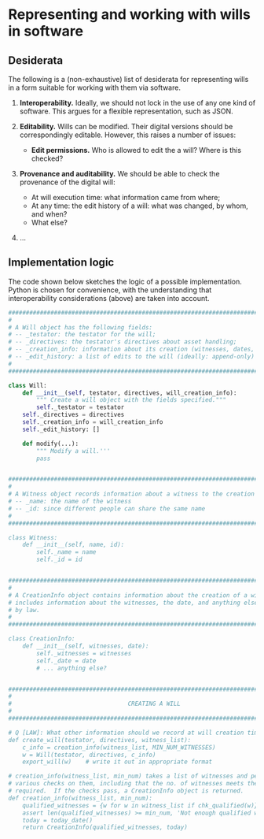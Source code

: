 # Representing and working with wills in software

## Desiderata

The following is a (non-exhaustive) list of desiderata for representing wills in a form suitable for working with them via software.  

1) **Interoperability.**  Ideally, we should not lock in the use of any one kind of software.  This argues for a flexible representation, such as JSON.
2) **Editability.** Wills can be modified.  Their digital versions should be correspondingly editable.  However, this raises a number of issues:

    * **Edit permissions.** Who is allowed to edit the a will?  Where is this checked?
3) **Provenance and auditability.** We should be able to check the provenance of the digital will:

    * At will execution time: what information came from where;
    * At any time: the edit history of a will: what was changed, by whom, and when?
    * What else?

4) ...

## Implementation logic
The code shown below sketches the logic of a possible implementation.  Python is chosen for convenience, with the understanding that interoperability considerations (above) are taken into account.

``` Python
##################################################################################
#                                                                                #
# A Will object has the following fields:                                        #
# -- _testator: the testator for the will;                                       #
# -- _directives: the testator's directives about asset handling;                #
# -- _creation_info: information about its creation (witnesses, dates, etc.)     #
# -- _edit_history: a list of edits to the will (ideally: append-only)           #
#                                                                                #
##################################################################################

class Will:
    def __init__(self, testator, directives, will_creation_info):
        """ Create a will object with the fields specified."""
        self._testator = testator
	self._directives = directives
	self._creation_info = will_creation_info
	self._edit_history: []

    def modify(...):
        """ Modify a will.'''
        pass


##################################################################################
#                                                                                #
# A Witness object records information about a witness to the creation of a will #
# -- _name: the name of the witness                                              #
# -- _id: since different people can share the same name                         #
#                                                                                #
##################################################################################

class Witness:
    def __init__(self, name, id):
        self._name = name
        self._id = id


##################################################################################
#                                                                                #
# A CreationInfo object contains information about the creation of a will.  This #
# includes information about the witnesses, the date, and anything else required #
# by law.                                                                        #
#                                                                                #
##################################################################################

class CreationInfo:
    def __init__(self, witnesses, date):
        self._witnesses = witnesses
        self._date = date
        # ... anything else?


##################################################################################
#                                                                                #
#                                 CREATING A WILL                                #
#                                                                                #
##################################################################################

# Q [LAW]: What other information should we record at will creation time?
def create_will(testator, directives, witness_list):
    c_info = creation_info(witness_list, MIN_NUM_WITNESSES)
    w = Will(testator, directives, c_info)
    export_will(w)    # write it out in appropriate format

# creation_info(witness_list, min_num) takes a list of witnesses and performs
# various checks on them, including that the no. of witnesses meets the minimum
# required.  If the checks pass, a CreationInfo object is returned.
def creation_info(witness_list, min_num):
    qualified_witnesses = {w for w in witness_list if chk_qualified(w)}
    assert len(qualified_witnesses) >= min_num, 'Not enough qualified witnesses'
    today = today_date()
    return CreationInfo(qualified_witnesses, today)
```
